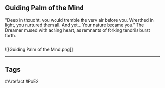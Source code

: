 ## Guiding Palm of the Mind
"Deep in thought, you would tremble the very air before you.
Wreathed in light, you nurtured them all.
And yet... Your nature became you."
The Dreamer mused with aching heart, as remnants of forking tendrils burst forth.
##
![[Guiding Palm of the Mind.png]]

---
## Tags
#Artefact
#PoE2